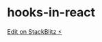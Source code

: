 # hooks-in-react

[Edit on StackBlitz ⚡️](https://stackblitz.com/edit/hooks-in-react?file=src%2FApp.js,src%2Fhooks%2FuseState.jsx)
